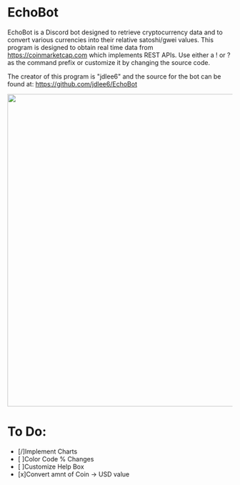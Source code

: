# EchoBot

EchoBot is a Discord bot designed to retrieve cryptocurrency data and to convert various currencies into their relative satoshi/gwei values. This program is designed to obtain real time data from https://coinmarketcap.com which implements REST APIs. Use either a ! or ? as the command prefix or customize it by changing the source code.

The creator of this program is "jdlee6" and the source for the bot can be found at: https://github.com/jdlee6/EchoBot

<img src="https://i.imgur.com/PMXUg5S.png" width="700">

# To Do:

- [/]Implement Charts
- [ ]Color Code % Changes
- [ ]Customize Help Box
- [x]Convert amnt of Coin -> USD value
